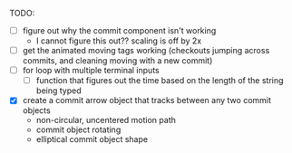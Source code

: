 TODO:
- [ ] figure out why the commit component isn't working
    * I cannot figure this out?? scaling is off by 2x
- [ ] get the animated moving tags working (checkouts jumping across commits, and cleaning moving with a new commit)
- [ ] for loop with multiple terminal inputs
	- [ ] function that figures out the time based on the length of the string being typed
- [x] create a commit arrow object that tracks between any two commit objects
    * non-circular, uncentered motion path
    * commit object rotating
    * elliptical commit object shape
